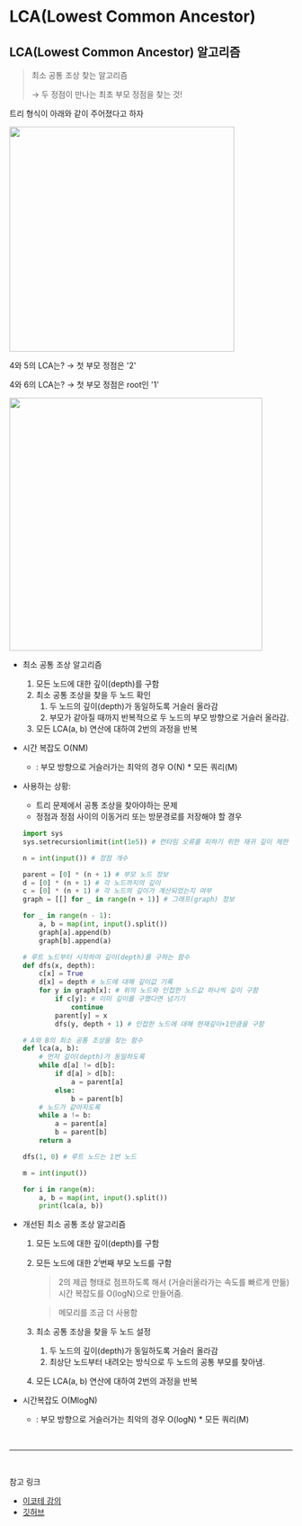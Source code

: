 # **LCA(Lowest Common Ancestor)**

## LCA(Lowest Common Ancestor) 알고리즘

> 최소 공통 조상 찾는 알고리즘
>
> → 두 정점이 만나는 최초 부모 정점을 찾는 것!

트리 형식이 아래와 같이 주어졌다고 하자

<img src="https://user-images.githubusercontent.com/76686872/167837005-a9e00134-9713-4f55-9648-7eec92bb6f0a.png" width=400>

4와 5의 LCA는? → 첫 부모 정점은 '2'

4와 6의 LCA는? → 첫 부모 정점은 root인 '1'

<img src="https://user-images.githubusercontent.com/76686872/167837204-3587ad30-418d-4237-b72e-220a292dc131.png" width=450>

- 최소 공통 조상 알고리즘
  1. 모든 노드에 대한 깊이(depth)를 구함
  2. 최소 공통 조상을 찾을 두 노드 확인
     1. 두 노드의 깊이(depth)가 동일하도록 거슬러 올라감
     2. 부모가 같아질 때까지 반복적으로 두 노드의 부모 방향으로 거슬러 올라감.
  3. 모든 LCA(a, b) 연산에 대하여 2번의 과정을 반복
- 시간 복잡도 O(NM)
  - : 부모 방향으로 거슬러가는 최악의 경우 O(N) \* 모든 쿼리(M)
- 사용하는 상황:

  - 트리 문제에서 공통 조상을 찾아야하는 문제
  - 정점과 정점 사이의 이동거리 또는 방문경로를 저장해야 할 경우

  ```python
  import sys
  sys.setrecursionlimit(int(1e5)) # 런타임 오류를 피하기 위한 재귀 깊이 제한 설정

  n = int(input()) # 정점 개수

  parent = [0] * (n + 1) # 부모 노드 정보
  d = [0] * (n + 1) # 각 노드까지의 깊이
  c = [0] * (n + 1) # 각 노드의 깊이가 계산되었는지 여부
  graph = [[] for _ in range(n + 1)] # 그래프(graph) 정보

  for _ in range(n - 1):
      a, b = map(int, input().split())
      graph[a].append(b)
      graph[b].append(a)

  # 루트 노드부터 시작하여 깊이(depth)를 구하는 함수
  def dfs(x, depth):
      c[x] = True
      d[x] = depth # 노드에 대해 깊이값 기록
      for y in graph[x]: # 위의 노드와 인접한 노드값 하나씩 깊이 구함
          if c[y]: # 이미 깊이를 구했다면 넘기기
              continue
          parent[y] = x
          dfs(y, depth + 1) # 인접한 노드에 대해 현재깊이+1만큼을 구함

  # A와 B의 최소 공통 조상을 찾는 함수
  def lca(a, b):
      # 먼저 깊이(depth)가 동일하도록
      while d[a] != d[b]:
          if d[a] > d[b]:
              a = parent[a]
          else:
              b = parent[b]
      # 노드가 같아지도록
      while a != b:
          a = parent[a]
          b = parent[b]
      return a

  dfs(1, 0) # 루트 노드는 1번 노드

  m = int(input())

  for i in range(m):
      a, b = map(int, input().split())
      print(lca(a, b))
  ```

- 개선된 최소 공통 조상 알고리즘

  1. 모든 노드에 대한 깊이(depth)를 구함
  2. 모든 노드에 대한 $2^i$번째 부모 노드를 구함

     > 2의 제곱 형태로 점프하도록 해서 (거슬러올라가는 속도를 빠르게 만듦) 시간 복잡도를 O(logN)으로 만들어줌.

     > 메모리를 조금 더 사용함

  3. 최소 공통 조상을 찾을 두 노드 설정
     1. 두 노드의 깊이(depth)가 동일하도록 거슬러 올라감
     2. 최상단 노드부터 내려오는 방식으로 두 노드의 공통 부모를 찾아냄.
  4. 모든 LCA(a, b) 연산에 대하여 2번의 과정을 반복

- 시간복잡도 O(MlogN)
  - : 부모 방향으로 거슬러가는 최악의 경우 O(logN) \* 모든 쿼리(M)

<br />

---

<br />

참고 링크

- [이코테 강의](https://www.youtube.com/watch?v=O895NbxirM8)
- [깃허브](<https://github.com/gyoogle/tech-interview-for-developer/blob/master/Algorithm/LCA(Lowest%20Common%20Ancestor).md>)
